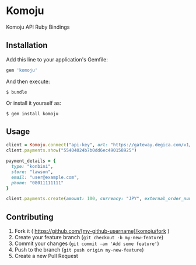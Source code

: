 # Komoju

Komoju API Ruby Bindings

## Installation

Add this line to your application's Gemfile:

```ruby
gem 'komoju'
```

And then execute:

    $ bundle

Or install it yourself as:

    $ gem install komoju

## Usage

```ruby
client = Komoju.connect("api-key", url: "https://gateway.degica.com/v1/api")
client.payments.show("55404024b7b0dd6ec490158925")

payment_details = {
  type: "konbini",
  store: "lawson",
  email: "user@example.com",
  phone: "08011111111"
}

client.payments.create(amount: 100, currency: "JPY", external_order_num: "123", payment_details: payment_details)
```

## Contributing

1. Fork it ( https://github.com/[my-github-username]/komoju/fork )
2. Create your feature branch (`git checkout -b my-new-feature`)
3. Commit your changes (`git commit -am 'Add some feature'`)
4. Push to the branch (`git push origin my-new-feature`)
5. Create a new Pull Request

